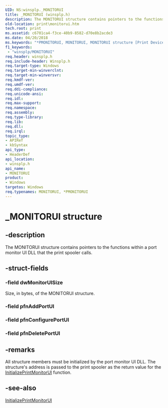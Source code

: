 ```yaml
---
UID: NS:winsplp._MONITORUI
title: _MONITORUI (winsplp.h)
description: The MONITORUI structure contains pointers to the functions within a port monitor UI DLL that the print spooler calls.
old-location: print\monitorui.htm
tech.root: print
ms.assetid: c6701ca4-f3ce-40b9-8582-d70e8b2acde3
ms.date: 04/20/2018
ms.keywords: "*PMONITORUI, MONITORUI, MONITORUI structure [Print Devices], PMONITORUI, PMONITORUI structure pointer [Print Devices], _MONITORUI, print.monitorui, spoolfnc_bcf5298e-b0b6-41c1-9152-9a804234fba9.xml, winsplp/MONITORUI, winsplp/PMONITORUI"
f1_keywords:
 - "winsplp/MONITORUI"
req.header: winsplp.h
req.include-header: Winsplp.h
req.target-type: Windows
req.target-min-winverclnt: 
req.target-min-winversvr: 
req.kmdf-ver: 
req.umdf-ver: 
req.ddi-compliance: 
req.unicode-ansi: 
req.idl: 
req.max-support: 
req.namespace: 
req.assembly: 
req.type-library: 
req.lib: 
req.dll: 
req.irql: 
topic_type:
- APIRef
- kbSyntax
api_type:
- HeaderDef
api_location:
- winsplp.h
api_name:
- MONITORUI
product:
- Windows
targetos: Windows
req.typenames: MONITORUI, *PMONITORUI
---
```


# _MONITORUI structure


## -description


The MONITORUI structure contains pointers to the functions within a port monitor UI DLL that the print spooler calls.


## -struct-fields




### -field dwMonitorUISize

Size, in bytes, of the MONITORUI structure.


### -field pfnAddPortUI


### -field pfnConfigurePortUI


### -field pfnDeletePortUI


## -remarks



All structure members must be initialized by the port monitor UI DLL. The structure's address is passed to the print spooler as the return value for the <a href="https://docs.microsoft.com/windows-hardware/drivers/ddi/winsplp/nf-winsplp-initializeprintmonitorui">InitializePrintMonitorUI</a> function.




## -see-also




<a href="https://docs.microsoft.com/windows-hardware/drivers/ddi/winsplp/nf-winsplp-initializeprintmonitorui">InitializePrintMonitorUI</a>
 

 


